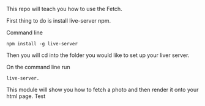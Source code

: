 This repo will teach you how to use the Fetch.

First thing to do is install live-server npm.

Command line
```
npm install -g live-server
```
Then you will cd into the folder you would like to set up your liver server.

On the command line run
```
live-server.
```
This module will show you how to fetch a photo and then render it onto your html page. 
Test
